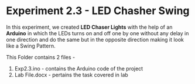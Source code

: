 # Experiment 2.3 - LED Chasher Swing
In this experiment, we created **LED Chaser Lights** with the help of an **Arduino** in which the LEDs turns on and off 
one by one without any delay in one direction and do the same but in the opposite direction making it look like a Swing Pattern.

This Folder contains 2 files -
1. Exp2.3.ino - contains the Arduino code of the project
2. Lab File.docx - pertains the task covered in lab

